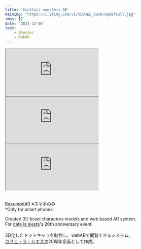 ```yaml
---
title: 'Cocktail monsters AR'
mainimg: "https://i.ytimg.com/vi/t5SWEL_buv0/mqdefault.jpg"
imgs: []
date: '2021-12-06'
tags: 
    - Blender
    - WebAR
---
```


<iframe src="https://www.youtube.com/embed/t5SWEL_buv0?autoplay=0" type="text/html" allowfullscreen=""></iframe><br>
<iframe src="https://www.youtube.com/embed/A3q0K3Mym3s?autoplay=0" type="text/html" allowfullscreen=""></iframe><br>
<iframe src="https://www.youtube.com/embed/Zk-rVTvGies?autoplay=0" type="text/html" allowfullscreen=""></iframe><br>
<br>

[KakumonAR]("https://cafelasiesta.com/kakumon-ar/")
※スマホのみ  
*Only for smart phones  
  
Created 3D boxel charactors models and web based AR system.  
For [cafe la siesta](https://cafelasiesta.com/)'s 20th anniversary event.  
<br>
3D化したドットキャラを制作し、webARで閲覧できるシステム。  
[カフェ・ラ・シエスタ](https://cafelasiesta.com/)20周年企画として作成。